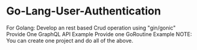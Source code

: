 # Go-Lang-User-Authentication

For Golang:
Develop an rest based Crud operation using "gin/gonic"  
Provide One GraphQL API Example
Provide one GoRoutine Example
NOTE: You can create one project and do all of the above.
